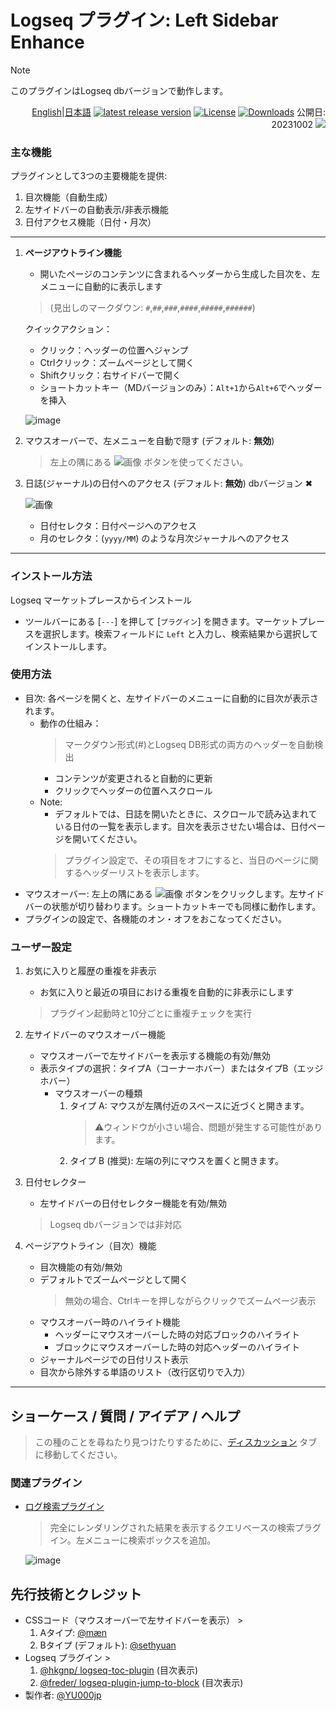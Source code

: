 # Logseq プラグイン: Left Sidebar Enhance 

> [!NOTE]
>このプラグインはLogseq dbバージョンで動作します。

<div align="right">
 
[English](https://github.com/YU000jp/logseq-plugin-left-sidebar-enhance)|[日本語](https://github.com/YU000jp/logseq-plugin-left-sidebar-enhance/blob/main/readme.ja.md) [![latest release version](https://img.shields.io/github/v/release/YU000jp/logseq-plugin-left-sidebar-enhance)](https://github.com/YU000jp/logseq-plugin-left-sidebar-enhance/releases)
[![License](https://img.shields.io/github/license/YU000jp/logseq-plugin-left-sidebar-enhance?color=blue)](https://github.com/YU000jp/logseq-plugin-left-sidebar-enhance/LICENSE)
[![Downloads](https://img.shields.io/github/downloads/YU000jp/logseq-plugin-left-sidebar-enhance/total.svg)](https://github.com/YU000jp/logseq-plugin-left-sidebar-enhance/releases)
 公開日: 20231002 <a href="https://www.buymeacoffee.com/yu000japan"><img src="https://img.buymeacoffee.com/button-api/?text=Buy me a pizza&emoji=🍕&slug=yu000japan&button_colour=FFDD00&font_colour=000000&font_family=Poppins&outline_colour=000000&coffee_colour=ffffff" /></a>
 </div>

### 主な機能

プラグインとして3つの主要機能を提供:

1. 目次機能（自動生成）
2. 左サイドバーの自動表示/非表示機能 
3. 日付アクセス機能（日付・月次）

---

1. **ページアウトライン機能**
   - 開いたページのコンテンツに含まれるヘッダーから生成した目次を、左メニューに自動的に表示します
   >  (見出しのマークダウン: `#`,`##`,`###`,`####`,`#####`,`######`) 
   
   クイックアクション：
   - クリック：ヘッダーの位置へジャンプ
   - Ctrlクリック：ズームページとして開く
   - Shiftクリック：右サイドバーで開く
   - ショートカットキー（MDバージョンのみ）：`Alt+1`から`Alt+6`でヘッダーを挿入

   ![image](https://github.com/YU000jp/logseq-plugin-left-sidebar-enhance/assets/111847207/d5da0ec4-41cc-4c17-ae1b-9853fd040661)



2. マウスオーバーで、左メニューを自動で隠す (デフォルト: **無効**)
   > 左上の隅にある ![画像](https://github.com/YU000jp/logseq-plugin-left-sidebar-enhance/assets/111847207/8e3efccf-27e9-4332-b431-9765a69463a9) ボタンを使ってください。

3. 日誌(ジャーナル)の日付へのアクセス (デフォルト: **無効**)  dbバージョン ✖

   ![画像](https://github.com/YU000jp/logseq-plugin-left-sidebar-enhance/assets/111847207/ec42967a-4c66-4d02-9765-782772dbb18e)

   - 日付セレクタ：日付ページへのアクセス
   - 月のセレクタ：(`yyyy/MM`) のような月次ジャーナルへのアクセス

---

### インストール方法

Logseq マーケットプレースからインストール

- ツールバーにある [`---`] を押して [`プラグイン`] を開きます。マーケットプレースを選択します。検索フィールドに `Left` と入力し、検索結果から選択してインストールします。

### 使用方法

- 目次: 各ページを開くと、左サイドバーのメニューに自動的に目次が表示されます。
   - 動作の仕組み：
      > マークダウン形式(#)とLogseq DB形式の両方のヘッダーを自動検出
      - コンテンツが変更されると自動的に更新
      - クリックでヘッダーの位置へスクロール
   - Note:
     - デフォルトでは、日誌を開いたときに、スクロールで読み込まれている日付の一覧を表示します。目次を表示させたい場合は、日付ページを開いてください。
     > プラグイン設定で、その項目をオフにすると、当日のページに関するヘッダーリストを表示します。
- マウスオーバー: 左上の隅にある ![画像](https://github.com/YU000jp/logseq-plugin-left-sidebar-enhance/assets/111847207/8e3efccf-27e9-4332-b431-9765a69463a9) ボタンをクリックします。左サイドバーの状態が切り替わります。ショートカットキーでも同様に動作します。
- プラグインの設定で、各機能のオン・オフをおこなってください。

### ユーザー設定

1. お気に入りと履歴の重複を非表示
   - お気に入りと最近の項目における重複を自動的に非表示にします
   > プラグイン起動時と10分ごとに重複チェックを実行

2. 左サイドバーのマウスオーバー機能
   - マウスオーバーで左サイドバーを表示する機能の有効/無効
   - 表示タイプの選択：タイプA（コーナーホバー）またはタイプB（エッジホバー）
      - マウスオーバーの種類
         1. タイプ A: マウスが左隅付近のスペースに近づくと開きます。
            > ⚠️ウィンドウが小さい場合、問題が発生する可能性があります。
         1. タイプ B (推奨): 左端の列にマウスを置くと開きます。
3. 日付セレクター
   - 左サイドバーの日付セレクター機能を有効/無効
   > Logseq dbバージョンでは非対応

4. ページアウトライン（目次）機能
   - 目次機能の有効/無効
   - デフォルトでズームページとして開く
     > 無効の場合、Ctrlキーを押しながらクリックでズームページ表示
   - マウスオーバー時のハイライト機能
     - ヘッダーにマウスオーバーした時の対応ブロックのハイライト
     - ブロックにマウスオーバーした時の対応ヘッダーのハイライト
   - ジャーナルページでの日付リスト表示
   - 目次から除外する単語のリスト（改行区切りで入力）

---

## ショーケース / 質問 / アイデア / ヘルプ

> この種のことを尋ねたり見つけたりするために、[ディスカッション](https://github.com/YU000jp/logseq-plugin-left-sidebar-enhance/discussions) タブに移動してください。

### 関連プラグイン

- [ログ検索プラグイン](https://github.com/YU000jp/logseq-plugin-logging-search)
  > 完全にレンダリングされた結果を表示するクエリベースの検索プラグイン。左メニューに検索ボックスを追加。

    ![image](https://github.com/user-attachments/assets/ac903fd7-5cd3-4b0a-97fb-df3a43fc0967)

## 先行技術とクレジット

- CSSコード（マウスオーバーで左サイドバーを表示） >
  1. Aタイプ: [@mæn](https://discord.com/channels/725182569297215569/775936939638652948/1155251493486727338)
  1. Bタイプ (デフォルト): [@sethyuan](https://github.com/YU000jp/logseq-plugin-left-sidebar-enhance/issues/1#issue-1910716211)
- Logseq プラグイン >
  1. [@hkgnp/ logseq-toc-plugin](https://github.com/hkgnp/logseq-toc-plugin/) (目次表示)
  1. [@freder/ logseq-plugin-jump-to-block](https://github.com/freder/logseq-plugin-jump-to-block/) (目次表示)
- 製作者: [@YU000jp](https://github.com/YU000jp)

